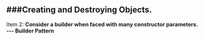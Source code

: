 ###Creating and Destroying Objects.
---


Item 2: **Consider a builder when faced with many constructor parameters. --- Builder Pattern**




